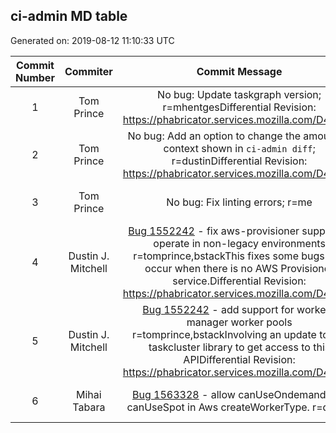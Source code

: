 ## ci-admin MD table
Generated on: 2019-08-12 11:10:33 UTC

| Commit Number | Commiter | Commit Message | Commit Url | Date | 
|:-----:|:-----:|:----------------------------------:|:------:|:----:| 
|1|Tom Prince |No bug: Update taskgraph version; r=mhentgesDifferential Revision: https://phabricator.services.mozilla.com/D41142|[URL](https://hg.mozilla.org/ci/ci-admin/pushloghtml?changeset=38079ced0eb1)|2019-08-08 22:29:27
|2|Tom Prince |No bug: Add an option to change the amount of context shown in `ci-admin diff`; r=dustinDifferential Revision: https://phabricator.services.mozilla.com/D41130|[URL](https://hg.mozilla.org/ci/ci-admin/pushloghtml?changeset=910b77cf5b8b)|2019-08-08 16:17:10
|3|Tom Prince |No bug: Fix linting errors; r=me|[URL](https://hg.mozilla.org/ci/ci-admin/pushloghtml?changeset=27fb6514f634)|2019-08-08 01:08:29
|4|Dustin J. Mitchell |[Bug 1552242](https://bugzilla.mozilla.org/show_bug.cgi?id=1552242)  - fix aws-provisioner support to operate in non-legacy environments r=tomprince,bstackThis fixes some bugs that occur when there is no AWS Provisioner service.Differential Revision: https://phabricator.services.mozilla.com/D40470|[URL](https://hg.mozilla.org/ci/ci-admin/pushloghtml?changeset=41187e1ecefa)|2019-08-06 18:41:22
|5|Dustin J. Mitchell |[Bug 1552242](https://bugzilla.mozilla.org/show_bug.cgi?id=1552242)  - add support for worker-manager worker pools r=tomprince,bstackInvolving an update to the taskcluster library to get access to this APIDifferential Revision: https://phabricator.services.mozilla.com/D40471|[URL](https://hg.mozilla.org/ci/ci-admin/pushloghtml?changeset=c4e72c13a55c)|2019-08-06 18:41:22
|6|Mihai Tabara |[Bug 1563328](https://bugzilla.mozilla.org/show_bug.cgi?id=1563328)  - allow canUseOndemand and canUseSpot in Aws createWorkerType. r=dustin|[URL](https://hg.mozilla.org/ci/ci-admin/pushloghtml?changeset=822214730f60)|2019-07-23 15:50:47
